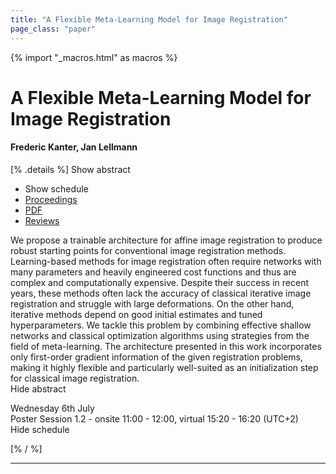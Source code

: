 ```yaml
---
title: "A Flexible Meta-Learning Model for Image Registration"
page_class: "paper"
---
```


{% import "_macros.html" as macros %}

# A Flexible Meta-Learning Model for Image Registration

#### Frederic Kanter, Jan Lellmann

[% .details %]
<a class="toggle_visibility" data-selector=".abstract" data-level="3">Show abstract</a>
- <a class="toggle_visibility" data-selector=".schedule" data-level="3">Show schedule</a>
- <a href="">Proceedings</a>
- <a href="https://openreview.net/pdf?id=DVvXkperT3t">PDF</a>
- <a href="https://openreview.net/forum?id=DVvXkperT3t">Reviews</a>

<p>
    <span class="abstract">
        We propose a trainable architecture for affine image registration to produce robust starting points for conventional image registration methods. Learning-based methods for image registration often require networks with many parameters and heavily engineered cost functions and thus are complex and computationally expensive. Despite their success in recent years, these methods often lack the accuracy of classical iterative image registration and struggle with large deformations. On the other hand, iterative methods depend on good initial estimates and tuned hyperparameters. We tackle this problem by combining effective shallow networks and classical optimization algorithms using strategies from the field of meta-learning. The architecture presented in this work incorporates only first-order gradient information of the given registration problems, making it highly flexible and particularly well-suited as an initialization step for classical image registration.
        <br>
        <span class="actions"><a class="toggle_visibility" data-level="2">Hide abstract</a></span>
    </span>
</p>

<p>
    <span class="schedule">
        Wednesday 6th July<br>Poster Session 1.2 - onsite 11:00 - 12:00, virtual 15:20 - 16:20 (UTC+2)
        <br>
        <span class="actions"><a class="toggle_visibility" data-level="2">Hide schedule</a></span>
    </span>
</p>

[% / %]


---
<!-- { macros.presentation('', '', 720, 450) } -->
